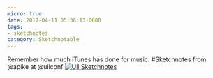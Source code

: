 ```yaml
---
micro: true
date: 2017-04-11 05:36:13-0600
tags:
- sketchnotes
category: Sketchnotable
---
```


Remember how much iTunes has done for music. #Sketchnotes from @apike at @ullconf [![Ull Sketchnotes](https://media.bennorris.org/images/sketchnotable/uploads/2018/b827275a2b.jpg)](https://media.bennorris.org/images/sketchnotable/uploads/2018/b827275a2b.jpg)
